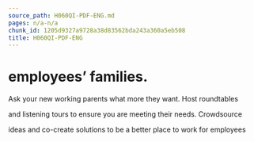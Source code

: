 ```yaml
---
source_path: H060QI-PDF-ENG.md
pages: n/a-n/a
chunk_id: 1205d9327a9728a38d83562bda243a360a5eb508
title: H060QI-PDF-ENG
---
```

# employees’ families.

Ask your new working parents what more they want. Host roundtables

and listening tours to ensure you are meeting their needs. Crowdsource

ideas and co-create solutions to be a better place to work for employees
